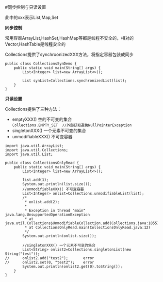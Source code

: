 #同步控制与只读设置

此中的xxx表示List,Map,Set

**同步控制**

常用容器ArrayList,HashSet,HashMap等都是线程不安全的，相对的Vector,HashTable是线程安全的

Collections提供了synchroonizedXXX方法，将指定容器包装成同步
```
public class CollectionsSynDemo {
	public static void main(String[] args) {
		List<Integer> list=new ArrayList<>();
		
		List synList=Collections.synchronizedList(list);
	}
}
```

**只读设置**

Collections提供了三种方法：

* emptyXXX() 空的不可变的集合   
  `Collections.EMPTY_SET  //外部获取避免NullPointerException`
* singletonXXX() 一个元素不可变的集合
* unmodifiableXXX() 不可变容器

```
import java.util.ArrayList;
import java.util.Collections;
import java.util.List;

public class CollectionsOnlyRead {
	public static void main(String[] args) {
		List<Integer> list=new ArrayList<>();
		
		list.add(1);
		System.out.println(list.size());
		//unmodifiableXXX() 不可变容器
		List<Integer> onlist=Collections.unmodifiableList(list);
		/*
		 * onlist.add(2);
		 * 
		 * Exception in thread "main" java.lang.UnsupportedOperationException
		 * at java.util.Collections$UnmodifiableCollection.add(Collections.java:1055)
		 * at CollectionsOnlyRead.main(CollectionsOnlyRead.java:12)
		 */
		System.out.println(onlist.size());
		
		//singletonXXX() 一个元素不可变的集合
		List<String> onlist2=Collections.singletonList(new String("test"));
//		onlist2.add("test2");		error
//		onlist2.set(0, "test2");	error
		System.out.println(onlist2.get(0).toString());		
	}
}
```
